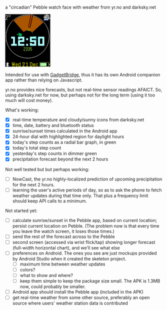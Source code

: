 a "circadian" Pebble watch face with weather from yr.no and darksky.net

<img src="doc/screenshot-pebble.png">

Intended for use with [GadgetBridge](https://github.com/Freeyourgadget/Gadgetbridge),
thus it has its own Android companion app rather than relying on Javascript.

yr.no provides nice forecasts, but not real-time sensor readings AFAICT.
So, using darksky.net for now, but perhaps not for the long term
(using it too much will cost money).

What's working:
- [x] real-time temperature and cloudy/sunny icons from darksky.net
- [x] time, date, battery and bluetooth status
- [x] sunrise/sunset times calculated in the Android app
- [x] 24-hour dial with highlighted region for daylight hours
- [x] today's step counts as a radial bar graph, in green
- [x] today's total step count
- [x] yesterday's step counts in dimmer green
- [x] precipitation forecast beyond the next 2 hours

Not well tested but but perhaps working:
- [ ] NowCast, the yr.no highly-localized prediction of upcoming precipitation for the next 2 hours.
- [ ] learning the user's active periods of day, so as to ask the phone to fetch weather updates during that time only.  That plus a frequency limit should keep API calls to a minimum.

Not started yet:
- [ ] calculate sunrise/sunset in the Pebble app, based on current location; persist current location on Pebble.  (The problem now is that every time you leave the watch screen, it loses those times.)
- [ ] send the rest of the forecast across to the Pebble
- [ ] second screen (accessed via wrist flick/tap) showing longer forecast (full-width horizontal chart), and we'll see what else
- [ ] preferences on Android.  The ones you see are just mockups provided by Android Studio when it created the skeleton project.
  - [ ] maximum time between weather updates
  - [ ] colors?
  - [ ] what to show and where?
  - [ ] keep them simple to keep the package size small.  The APK is 1.3MB now, could probably be smaller.
- [ ] Android app should install the Pebble app (included in the APK)
- [ ] get real-time weather from some other source, preferably an open source where users' weather station data is contributed
